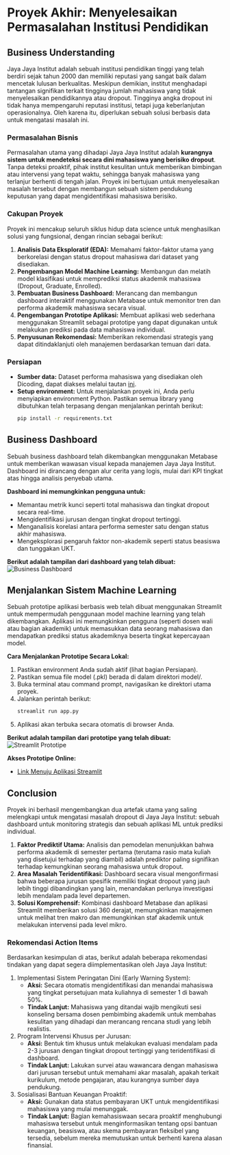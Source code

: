 # Proyek Akhir: Menyelesaikan Permasalahan Institusi Pendidikan

## Business Understanding
Jaya Jaya Institut adalah sebuah institusi pendidikan tinggi yang telah berdiri sejak tahun 2000 dan memiliki reputasi yang sangat baik dalam mencetak lulusan berkualitas. Meskipun demikian, institut menghadapi tantangan signifikan terkait tingginya jumlah mahasiswa yang tidak menyelesaikan pendidikannya atau dropout. Tingginya angka dropout ini tidak hanya mempengaruhi reputasi institusi, tetapi juga keberlanjutan operasionalnya. Oleh karena itu, diperlukan sebuah solusi berbasis data untuk mengatasi masalah ini.

### Permasalahan Bisnis
Permasalahan utama yang dihadapi Jaya Jaya Institut adalah **kurangnya sistem untuk mendeteksi secara dini mahasiswa yang berisiko dropout**. Tanpa deteksi proaktif, pihak institut kesulitan untuk memberikan bimbingan atau intervensi yang tepat waktu, sehingga banyak mahasiswa yang terlanjur berhenti di tengah jalan. Proyek ini bertujuan untuk menyelesaikan masalah tersebut dengan membangun sebuah sistem pendukung keputusan yang dapat mengidentifikasi mahasiswa berisiko.

### Cakupan Proyek
Proyek ini mencakup seluruh siklus hidup data science untuk menghasilkan solusi yang fungsional, dengan rincian sebagai berikut:
1. **Analisis Data Eksploratif (EDA):** Memahami faktor-faktor utama yang berkorelasi dengan status dropout mahasiswa dari dataset yang disediakan.
2. **Pengembangan Model Machine Learning:** Membangun dan melatih model klasifikasi untuk memprediksi status akademik mahasiswa (Dropout, Graduate, Enrolled).
3. **Pembuatan Business Dashboard:** Merancang dan membangun dashboard interaktif menggunakan Metabase untuk memonitor tren dan performa akademik mahasiswa secara visual.
4. **Pengembangan Prototipe Aplikasi:** Membuat aplikasi web sederhana menggunakan Streamlit sebagai prototipe yang dapat digunakan untuk melakukan prediksi pada data mahasiswa individual.
5. **Penyusunan Rekomendasi:** Memberikan rekomendasi strategis yang dapat ditindaklanjuti oleh manajemen berdasarkan temuan dari data.

### Persiapan
- **Sumber data:** Dataset performa mahasiswa yang disediakan oleh Dicoding, dapat diakses melalui tautan [ini](https://raw.githubusercontent.com/dicodingacademy/dicoding_dataset/refs/heads/main/students_performance/data.csv).
- **Setup environment:** Untuk menjalankan proyek ini, Anda perlu menyiapkan environment Python. Pastikan semua library yang dibutuhkan telah terpasang dengan menjalankan perintah berikut:
    ```bash
    pip install -r requirements.txt
    ```

## Business Dashboard
Sebuah business dashboard telah dikembangkan menggunakan Metabase untuk memberikan wawasan visual kepada manajemen Jaya Jaya Institut. Dashboard ini dirancang dengan alur cerita yang logis, mulai dari KPI tingkat atas hingga analisis penyebab utama.

**Dashboard ini memungkinkan pengguna untuk:**
- Memantau metrik kunci seperti total mahasiswa dan tingkat dropout secara real-time.
- Mengidentifikasi jurusan dengan tingkat dropout tertinggi.
- Menganalisis korelasi antara performa semester satu dengan status akhir mahasiswa.
- Mengeksplorasi pengaruh faktor non-akademik seperti status beasiswa dan tunggakan UKT.

**Berikut adalah tampilan dari dashboard yang telah dibuat:**
![Business Dashboard](bimarakajati-dashboard.png)

## Menjalankan Sistem Machine Learning
Sebuah prototipe aplikasi berbasis web telah dibuat menggunakan Streamlit untuk mempermudah penggunaan model machine learning yang telah dikembangkan. Aplikasi ini memungkinkan pengguna (seperti dosen wali atau bagian akademik) untuk memasukkan data seorang mahasiswa dan mendapatkan prediksi status akademiknya beserta tingkat kepercayaan model.

**Cara Menjalankan Prototipe Secara Lokal:**
1. Pastikan environment Anda sudah aktif (lihat bagian Persiapan).
2. Pastikan semua file model (.pkl) berada di dalam direktori model/.
3. Buka terminal atau command prompt, navigasikan ke direktori utama proyek.
4. Jalankan perintah berikut:
    ```bash
    streamlit run app.py
    ```
5. Aplikasi akan terbuka secara otomatis di browser Anda.

**Berikut adalah tampilan dari prototipe yang telah dibuat:**
![Streamlit Prototipe](assets/screencapture-jaya-jaya-institut-streamlit-app-2025-06-10-01_05_43.png)

**Akses Prototipe Online:**
- [Link Menuju Aplikasi Streamlit](https://jaya-jaya-institut.streamlit.app/)

## Conclusion
Proyek ini berhasil mengembangkan dua artefak utama yang saling melengkapi untuk mengatasi masalah dropout di Jaya Jaya Institut: sebuah dashboard untuk monitoring strategis dan sebuah aplikasi ML untuk prediksi individual.

1. **Faktor Prediktif Utama:** Analisis dan pemodelan menunjukkan bahwa performa akademik di semester pertama (terutama rasio mata kuliah yang disetujui terhadap yang diambil) adalah prediktor paling signifikan terhadap kemungkinan seorang mahasiswa untuk dropout.
2. **Area Masalah Teridentifikasi:** Dashboard secara visual mengonfirmasi bahwa beberapa jurusan spesifik memiliki tingkat dropout yang jauh lebih tinggi dibandingkan yang lain, menandakan perlunya investigasi lebih mendalam pada level departemen.
3. **Solusi Komprehensif:** Kombinasi dashboard Metabase dan aplikasi Streamlit memberikan solusi 360 derajat, memungkinkan manajemen untuk melihat tren makro dan memungkinkan staf akademik untuk melakukan intervensi pada level mikro.

### Rekomendasi Action Items
Berdasarkan kesimpulan di atas, berikut adalah beberapa rekomendasi tindakan yang dapat segera diimplementasikan oleh Jaya Jaya Institut:

1. Implementasi Sistem Peringatan Dini (Early Warning System):
    - **Aksi:** Secara otomatis mengidentifikasi dan menandai mahasiswa yang tingkat persetujuan mata kuliahnya di semester 1 di bawah 50%.
    - **Tindak Lanjut:** Mahasiswa yang ditandai wajib mengikuti sesi konseling bersama dosen pembimbing akademik untuk membahas kesulitan yang dihadapi dan merancang rencana studi yang lebih realistis.
2. Program Intervensi Khusus per Jurusan:
    - **Aksi:** Bentuk tim khusus untuk melakukan evaluasi mendalam pada 2-3 jurusan dengan tingkat dropout tertinggi yang teridentifikasi di dashboard.
    - **Tindak Lanjut:** Lakukan survei atau wawancara dengan mahasiswa dari jurusan tersebut untuk memahami akar masalah, apakah terkait kurikulum, metode pengajaran, atau kurangnya sumber daya pendukung.
3. Sosialisasi Bantuan Keuangan Proaktif:
    - **Aksi:** Gunakan data status pembayaran UKT untuk mengidentifikasi mahasiswa yang mulai menunggak.
    - **Tindak Lanjut:** Bagian kemahasiswaan secara proaktif menghubungi mahasiswa tersebut untuk menginformasikan tentang opsi bantuan keuangan, beasiswa, atau skema pembayaran fleksibel yang tersedia, sebelum mereka memutuskan untuk berhenti karena alasan finansial.
